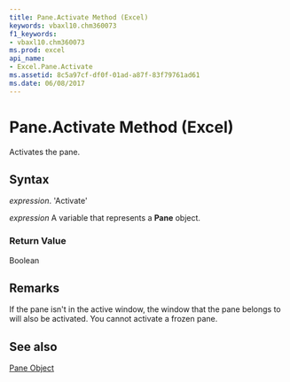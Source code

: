```yaml
---
title: Pane.Activate Method (Excel)
keywords: vbaxl10.chm360073
f1_keywords:
- vbaxl10.chm360073
ms.prod: excel
api_name:
- Excel.Pane.Activate
ms.assetid: 8c5a97cf-df0f-01ad-a87f-83f79761ad61
ms.date: 06/08/2017
---
```



# Pane.Activate Method (Excel)

Activates the pane. 


## Syntax

 _expression_. 'Activate'

 _expression_ A variable that represents a **Pane** object.


### Return Value

Boolean


## Remarks

If the pane isn't in the active window, the window that the pane belongs to will also be activated. You cannot activate a frozen pane.


## See also


[Pane Object](Excel.Pane.md)

